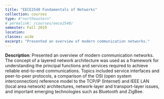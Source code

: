 ```yaml
---
title: "EECE2540 Fundamentals of Networks"
collection: courses
type: #"northeastern"
# permalink: /courses/eece2540/ 
semester: Fall 2019
location: 
classes: wide
excerpt: "Presented an overview of modern communication networks."
---
```


**Description**: Presented an overview of modern communication networks. The concept of a layered network architecture was used as a framework for understanding the principal functions and services required to achieve reliable end-to-end communications. Topics included service interfaces and peer-to-peer protocols, a comparison of the OSI (open system interconnection) reference model to the TCP/IP (Internet) and IEEE LAN (local area network) architectures, network-layer and transport-layer issues, and important emerging technologies such as Bluetooth and ZigBee.